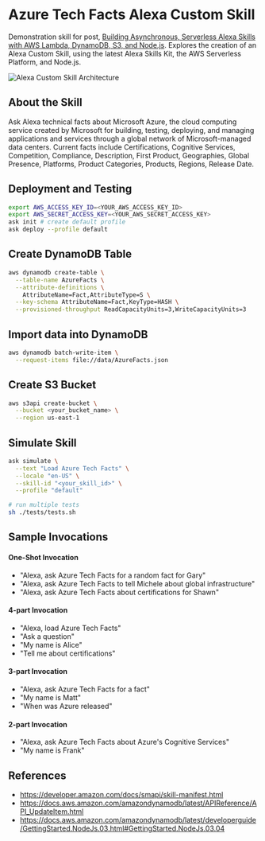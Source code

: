 # Azure Tech Facts Alexa Custom Skill

Demonstration skill for post, [Building Asynchronous, Serverless Alexa Skills with AWS Lambda, DynamoDB, S3, and Node.js](https://wp.me/p1RD28-5Vq). Explores the creation of an Alexa Custom Skill, using the latest Alexa Skills Kit, the AWS Serverless Platform, and Node.js.

![Alexa Custom Skill Architecture](https://github.com/garystafford/alexa-skill-azure-facts/blob/master/pics/alexa-custom-skill-architecture.png)

## About the Skill

Ask Alexa technical facts about Microsoft Azure, the cloud computing service created by Microsoft for building, testing, deploying, and managing applications and services through a global network of Microsoft-managed data centers. Current facts include Certifications, Cognitive Services, Competition, Compliance, Description, First Product, Geographies, Global Presence, Platforms, Product Categories, Products, Regions, Release Date.

## Deployment and Testing

```bash
export AWS_ACCESS_KEY_ID=<YOUR_AWS_ACCESS_KEY_ID>
export AWS_SECRET_ACCESS_KEY=<YOUR_AWS_SECRET_ACCESS_KEY>
ask init # create default profile
ask deploy --profile default
```

## Create DynamoDB Table

```bash
aws dynamodb create-table \
  --table-name AzureFacts \
  --attribute-definitions \
    AttributeName=Fact,AttributeType=S \
  --key-schema AttributeName=Fact,KeyType=HASH \
  --provisioned-throughput ReadCapacityUnits=3,WriteCapacityUnits=3
```

## Import data into DynamoDB

```bash
aws dynamodb batch-write-item \
  --request-items file://data/AzureFacts.json
```

## Create S3 Bucket

```bash
aws s3api create-bucket \
  --bucket <your_bucket_name> \
  --region us-east-1
```

## Simulate Skill

```bash
ask simulate \
  --text "Load Azure Tech Facts" \
  --locale "en-US" \
  --skill-id "<your_skill_id>" \
  --profile "default"

# run multiple tests
sh ./tests/tests.sh
```

## Sample Invocations

#### One-Shot Invocation

-   "Alexa, ask Azure Tech Facts for a random fact for Gary"
-   "Alexa, ask Azure Tech Facts to tell Michele about global infrastructure"
-   "Alexa, ask Azure Tech Facts about certifications for Shawn"

#### 4-part Invocation

-   "Alexa, load Azure Tech Facts"
-   "Ask a question"
-   "My name is Alice"
-   "Tell me about certifications"

#### 3-part Invocation

-   "Alexa, ask Azure Tech Facts for a fact"
-   "My name is Matt"
-   "When was Azure released"

#### 2-part Invocation

-   "Alexa, ask Azure Tech Facts about Azure's Cognitive Services"
-   "My name is Frank"

## References

-   <https://developer.amazon.com/docs/smapi/skill-manifest.html>
-   <https://docs.aws.amazon.com/amazondynamodb/latest/APIReference/API_UpdateItem.html>
-   <https://docs.aws.amazon.com/amazondynamodb/latest/developerguide/GettingStarted.NodeJs.03.html#GettingStarted.NodeJs.03.04>
